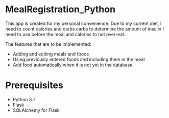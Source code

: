 # MealRegistration_Python
This app is created for my personal convenience.
Due to my current diet, I need to count calories and carbs
carbs to determine the amount of insulin I need to use before the meal and calories to not over-eat.

The features that are to be implemented:
* Adding and editing meals and foods
* Using previously entered foods and including them in the meal
* Add food automatically when it is not yet in the database

# Prerequisites
* Python 3.7
* Flask
* SQLAlchemy for Flask
